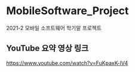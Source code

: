 # MobileSoftware_Project
2021-2 모바일 소프트웨어 학기말 프로젝트

## YouTube 요약 영상 링크
https://www.youtube.com/watch?v=FuKpaxK-lV4

